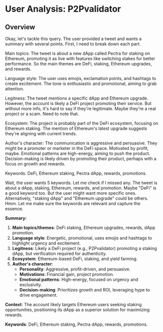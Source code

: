 # User Analysis: P2Pvalidator

## Overview

<think>
Okay, let's tackle this query. The user provided a tweet and wants a summary with several points. First, I need to break down each part.

Main topics: The tweet is about a new dApp called Pectra for staking on Ethereum, promoting it as live with features like switching stakes for better performance. So the main themes are DeFi, staking, Ethereum upgrades, and rewards.

Language style: The user uses emojis, exclamation points, and hashtags to create excitement. The tone is enthusiastic and promotional, aiming to grab attention.

Legitness: The tweet mentions a specific dApp and Ethereum upgrade. However, the account is likely a DeFi project promoting their service. But without more info, it's hard to say if they're legitimate. Maybe they're a real project or a scam. Need to note that.

Ecosystem: The project is probably part of the DeFi ecosystem, focusing on Ethereum staking. The mention of Ethereum's latest upgrade suggests they're aligning with current trends.

Author's character: The communication is aggressive and persuasive. They might be a promoter or marketer in the DeFi space. Motivated by profit, maybe. Emotional patterns are high-energy, aiming to push the product. Decision-making is likely driven by promoting their product, perhaps with a focus on growth and rewards.

Keywords: DeFi, Ethereum staking, Pectra dApp, rewards, promotions.

Wait, the user wants 5 keywords. Let me check if I missed any. The tweet is about a dApp, staking, Ethereum, rewards, and promotion. Maybe "DeFi" is a good keyword too. But the user might want more specific ones. Alternatively, "staking dApp" and "Ethereum upgrade" could be others. Hmm. Let me make sure the keywords are relevant and capture the essence.
</think>

**Summary:**  
1. **Main topics/themes**: DeFi staking, Ethereum upgrades, rewards, dApp promotion.  
2. **Language style**: Energetic, promotional, uses emojis and hashtags to highlight urgency and excitement.  
3. **Legitness**: Likely a DeFi project (e.g., P2Pvalidator) promoting a staking dApp, but verification required for authenticity.  
4. **Ecosystem**: Ethereum-based DeFi, staking, and yield farming.  
5. **Author's character**:  
   - **Personality**: Aggressive, profit-driven, and persuasive.  
   - **Motivations**: Financial gain, project promotion.  
   - **Emotional patterns**: High-energy, focused on urgency and exclusivity.  
   - **Decision-making**: Prioritizes growth and ROI, leveraging hype to drive engagement.  

**Context**: The account likely targets Ethereum users seeking staking opportunities, positioning its dApp as a superior solution for maximizing rewards.  

**Keywords**: DeFi, Ethereum staking, Pectra dApp, rewards, promotions.
